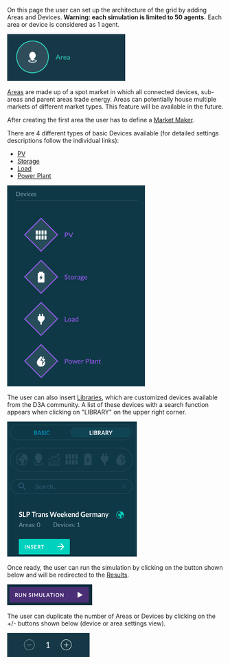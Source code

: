 On this page the user can set up the architecture of the grid by adding Areas and Devices. **Warning: each simulation is limited to 50 agents.** Each area or device is considered as 1 agent.

![img](img\grid-setup-1.png)

[Areas](areas.md) are made up of a spot market in which all connected devices, sub-areas and parent areas trade energy. Areas can potentially house multiple markets of different market types. This feature will be available in the future.



After creating the first area the user has to define a [Market Maker](market-maker.md).


There are 4 different types of basic Devices available (for detailed settings descriptions follow the individual links):

- [PV](pv.md)
- [Storage](storage.md)
- [Load](load.md)
- [Power Plant](power-plant.md)

![img](img\grid-setup-2.png)

The user can also insert [Libraries](libraries.md), which are customized devices available from the D3A community. A list of these devices with a search function appears when clicking on "LIBRARY" on the upper right corner.

![img](img\grid-setup-3.png)

Once ready, the user can run the simulation by clicking on the button shown below and will be redirected to the [Results](results.md).

![img](img\grid-setup-4.png)

The user can duplicate the number of Areas or Devices by clicking on the +/- buttons shown below (device or area settings view).

![img](img\grid-setup-5.png)
